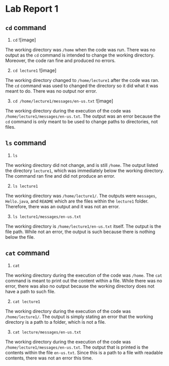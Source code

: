 # Lab Report 1 

## `cd` command
1. `cd`
![image] 

The working directory was `/home` when the code was run. There was no output as the `cd` command is intended to change the working directory. 
Moreover, the code ran fine and produced no errors.

2. `cd lecture1`
![image]

The working directory changed to `/home/lecture1` after the code was ran. The `cd` command was used to changed the directory
so it did what it was meant to do. There was no output nor error.

3. `cd /home/lecture1/messages/en-us.txt`
![image]

The working directory during the execution of the code was `/home/lecture1/messages/en-us.txt`. The output was an error because
the `cd` command is only meant to be used to change paths to directories, not files.

## `ls` command
1. `ls`

The working directory did not change, and is still `/home`. The output listed the directory `lecture1`, which was immediately below
the working directory. The command ran fine and did not produce an error.

2. `ls lecture1`

The working directory was `/home/lecture1/`. The outputs were `messages`, `Hello.java`, and `README` which are the files within the `lecture1` folder.
Therefore, there was an output and it was not an error.

3. `ls lecture1/messages/en-us.txt` 

The working directory is `/home/lecture1/en-us.txt` itself. The output is the file path. While not an error, the output is such because there is nothing below the file.

## `cat` command
1. `cat`

The working directory during the execution of the code was `/home`. The `cat` command is meant to print out the content within a file. While there was no error, there was also no output because the working directory does not have a path to such file.

2. `cat lecture1`

The working directory during the execution of the code was `/home/lecture1/`. The output is simply stating an error that the working directory is a path to a folder, which is not a file.

3. `cat lecture/messages/en-us.txt`

The working directory during the execution of the code was `/home/lecture1/messages/en-us.txt`. The output that is printed is the contents within the file `en-us.txt`.
Since this is a path to a file with readable contents, there was not an error this time.

